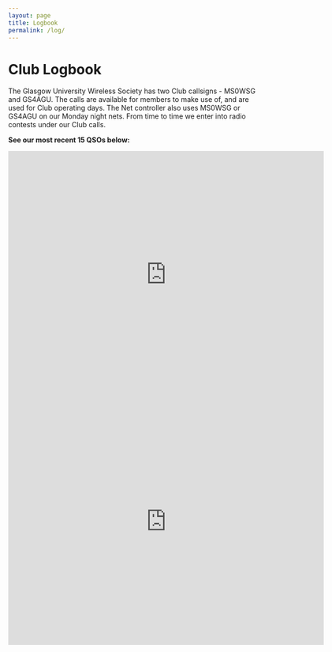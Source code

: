 ```yaml
---
layout: page
title: Logbook
permalink: /log/
---
```


# Club Logbook

The Glasgow University Wireless Society has two Club callsigns - MS0WSG and GS4AGU. The calls are available for members to make use of, and are used for Club operating days. The Net controller also uses MS0WSG or GS4AGU on our Monday night nets. From time to time we enter into radio contests under our Club calls.

**See our most recent 15 QSOs below:**
<iframe align="top" frameborder="0" height="500" scrolling="yes" src="https://logbook.qrz.com/lbstat/MS0WSG/" width="640"></iframe>

<iframe align="top" frameborder="0" height="500" scrolling="yes" src="https://logbook.qrz.com/lbstat/GS4AGU/" width="640"></iframe>
